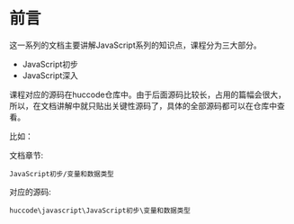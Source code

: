 # 前言

这一系列的文档主要讲解JavaScript系列的知识点，课程分为三大部分。

- JavaScript初步
- JavaScript深入

课程对应的源码在huccode仓库中。由于后面源码比较长，占用的篇幅会很大，所以，在文档讲解中就只贴出关键性源码了，具体的全部源码都可以在仓库中查看。

比如：

文档章节:

    JavaScript初步/变量和数据类型 

对应的源码:

    huccode\javascript\JavaScript初步\变量和数据类型